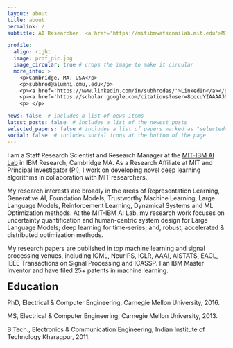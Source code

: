 ```yaml
---
layout: about
title: about
permalink: /
subtitle: AI Researcher. <a href='https://mitibmwatsonailab.mit.edu'>MIT-IBM AI Lab</a>

profile:
  align: right
  image: prof_pic.jpg
  image_circular: true # crops the image to make it circular
  more_info: >
    <p>Cambridge, MA, USA</p>
    <p>subhrod@alumni.cmu,.edu</p>
    <p><a href='https://www.linkedin.com/in/subhrodas/'>LinkedIn</a></p>
    <p><a href='https://scholar.google.com/citations?user=8cqcuYIAAAAJ&hl=en'>Google Scholar</a></p>
    <p> </p>

news: false  # includes a list of news items
latest_posts: false  # includes a list of the newest posts
selected_papers: false # includes a list of papers marked as "selected={true}"
social: false  # includes social icons at the bottom of the page
---
```



I am a Staff Research Scientist and Research Manager at the [MIT-IBM AI Lab](https://mitibmwatsonailab.mit.edu/) in IBM Research, Cambridge MA. As a Research Affiliate at MIT and Principal Investigator (PI), I work on developing novel deep learning algorithms in collaboration with MIT researchers. 

My research interests are broadly in the areas of Representation Learning, Generative AI, Foundation Models, Trustworthy Machine Learning, Large Language Models, Reinforcement Learning, Dynamical Systems and ML Optimization methods. At the MIT-IBM AI Lab, my research work focuses on uncertainty quantification and human-centric system design for Large Language Models; deep learning for time-series; and, robust, accelerated & distributed optimization methods.


My research papers are published in top machine learning and signal processing venues, including ICML, NeurIPS, ICLR, AAAI, AISTATS, EACL, IEEE Transactions on Signal Processing and ICASSP. I an IBM Master Inventor and have filed 25+ patents in machine learning. 


<font size="+2"><b>Education</b></font>


<p>PhD, Electrical & Computer Engineering, Carnegie Mellon University, 2016.</p>
<p>MS, Electrical & Computer Engineering, Carnegie Mellon University, 2013.</p>
<p>B.Tech., Electronics & Communication Engineering, Indian Institute of Technology Kharagpur, 2011.</p>


<!-- Biography will be updated here. Tell the world about yourself. Link to your favorite [subreddit](http://reddit.com). You can put a picture in, too. The code is already in, just name your picture `prof_pic.jpg` and put it in the `img/` folder.

Put your address / P.O. box / other info right below your picture. You can also disable any of these elements by editing `profile` property of the YAML header of your `_pages/about.md`. Edit `_bibliography/papers.bib` and Jekyll will render your [publications page](/al-folio/publications/) automatically.

Link to your social media connections, too. This theme is set up to use [Font Awesome icons](https://fontawesome.com/) and [Academicons](https://jpswalsh.github.io/academicons/), like the ones below. Add your Facebook, Twitter, LinkedIn, Google Scholar, or just disable all of them. -->